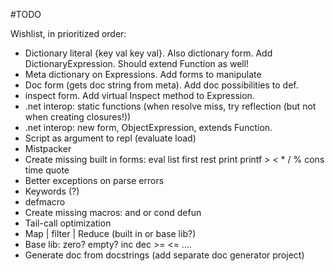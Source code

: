 #TODO

Wishlist, in prioritized order:

* Dictionary literal {key val key val}. Also dictionary form. Add DictionaryExpression. Should extend Function as well!
* Meta dictionary on Expressions. Add forms to manipulate
* Doc form (gets doc string from meta). Add doc possibilities to def.
* inspect form. Add virtual Inspect method to Expression.
* .net interop: static functions (when resolve miss, try reflection (but not when creating closures!))
* .net interop: new form, ObjectExpression, extends Function.
* Script as argument to repl (evaluate load)
* Mistpacker
* Create missing built in forms: eval list first rest print printf > < * / % cons time quote
* Better exceptions on parse errors
* Keywords (?)
* defmacro
* Create missing macros: and or cond defun
* Tail-call optimization
* Map | filter | Reduce (built in or base lib?)
* Base lib: zero? empty? inc dec >= <= ....
* Generate doc from docstrings (add separate doc generator project)
